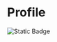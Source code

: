# Profile
![Static Badge](https://img.shields.io/badge/:badgeContent?style=flat&logo=https://cdn.jsdelivr.net/npm/simple-icons@v9/icons/[django].svg&color=%23092E20)
